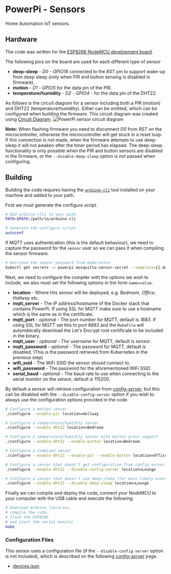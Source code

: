 # PowerPi - Sensors

Home Automation IoT sensors.

## Hardware

The code was written for the [ESP8266 NodeMCU development board](https://en.wikipedia.org/wiki/NodeMCU).

The following pins on the board are used for each different type of sensor

-   **deep-sleep** - _D0_ - _GPIO16_ connected to the _RST_ pin to support wake-up from deep sleep (only when PIR and button sensing is disabled in firmware).
-   **motion** - _D1_ - _GPIO5_ for the data pin of the PIR.
-   **temperature/humidity** - _D2_ - _GPIO4_ - for the data pin of the DHT22.

As follows is the circuit diagram for a sensor including both a PIR (motion) and DHT22 (temperature/humidity). Either can be omitted, which can be configured when building the firmware. This circuit diagram was created using [Circuit Diagram](https://www.circuit-diagram.org/editor/).
![PowerPi sensor circuit diagram](./circuit/circuit.svg)

**Note:** When flashing firmware you need to disconnect _D0_ from _RST_ on the microcontroller, otherwise the microcontroller will get stuck in a reset loop. If this connection is not made, when the firmware attempts to use deep-sleep it will not awaken after the timer period has elapsed. The deep-sleep functionality is only possible when the PIR and button sensors are disabled in the firmware, or the `--disable-deep-sleep` option is not passed when configuring.

## Building

Building the code requires having the [`arduino-cli`](https://arduino.github.io/arduino-cli) tool installed on your machine and added to your path.

First we must generate the configure script.

```bash
# Add arduino-clli to your path
PATH=$PATH:/path/to/arduino-cli

# Generate the configure script
autoconf
```

If MQTT uses authentication (this is the default behaviour), we need to capture the password for the `sensor` user so we can pass it when compiling the sensor firmware.

```bash
# Retrieve the sensor password from Kubernetes
kubectl get secrets -n powerpi mosquitto-sensor-secret --template={{.data.password}} | base64 --decode
```

Next, we need to configure the compiler with the options we wish to include, we also must set the following options in the form `name=value`.

-   **location** - Where this sensor will be deployed, e.g. _Bedroom_, _Office_, _Hallway_ etc.
-   **mqtt_server** - The IP address/hostname of the Docker stack that contains PowerPi. If using SSL for MQTT make sure to use a hostname which is the same as in the certificate.
-   **mqtt_port** - _optional_ - The port number for MQTT, default is _1883_. If using SSL for MQTT set this to port _8883_ and the `MakeFile` will automatically download the Let's Encrypt root certificate to be included in the binary.
-   **mqtt_user** - _optional_ - The username for MQTT, default is _sensor_.
-   **mqtt_password** - _optional_ - The password for MQTT, default is disabled. (This is the password retrieved from Kubernetes in the previous step)
-   **wifi_ssid** - The WiFi SSID the sensor should connect to.
-   **wifi_password** - The password for the aforementioned WiFi SSID.
-   **serial_baud** - _optional_ - The baud rate to use when connecting to the serial monitor on the sensor, default is 115200.

By default a sensor will retrieve configuration from [_config-server_](../services/config-server/README.md), but this can be disabled with the `--disable-config-server` option if you wish to always use the configuration options provided in the code.

```bash
# Configure a motion sensor
./configure --enable-pir location=Hallway

# Configure a temperature/humidity sensor
./configure --enable-dht22 location=Bedroom

# Configure a temperature/humidity sensor with button press support
./configure --enable-dht22 --enable-button location=Bedroom

# Configure a combined sensor
./configure --enable-dht22 --enable-pir --enable-button location=Office

# Configure a sensor that doesn't get configuration from config-server
./configure --enable-dht22 --disable-config-server location=Lounge

# Configure a sensor that doesn't use deep-sleep (for more timely events or when D0 is not connected to RST)
./configure --enable-dht22 --disable-deep-sleep location=Lounge
```

Finally we can compile and deploy the code, connect your NodeMCU to your computer with the USB cable and execute the following:

```bash
# Download Arduino libraries,
# compile the code,
# flash the ESP8266
# and start the serial monitor
make
```

### Configuration Files

This sensor uses a configuration file (if the `--disable-config-server` option is not included), which is described on the following [_config-server_](../services/config-server/README.md) page.

-   [devices.json](../services/config-server/README.md#devicesjson)
